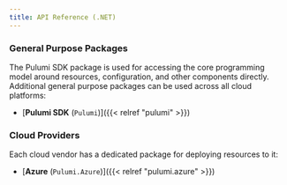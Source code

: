 ```yaml
---
title: API Reference (.NET)
---
```


### General Purpose Packages

The Pulumi SDK package is used for accessing the core programming model around resources, configuration, and other components
directly. Additional general purpose packages can be used across all cloud platforms:

* [**Pulumi SDK** (`Pulumi`)]({{< relref "pulumi" >}})

### Cloud Providers

Each cloud vendor has a dedicated package for deploying resources to it:
                      
* [**Azure** (`Pulumi.Azure`)]({{< relref "pulumi.azure" >}})
